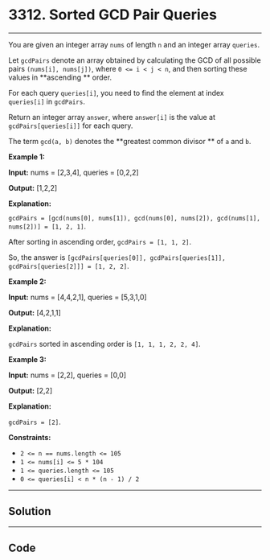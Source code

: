 # 3312. Sorted GCD Pair Queries

---

You are given an integer array `nums` of length `n` and an integer array `queries`.

Let `gcdPairs` denote an array obtained by calculating the GCD of all possible pairs `(nums[i], nums[j])`, where `0 <= i < j < n`, and then sorting these values in **ascending ** order.

For each query `queries[i]`, you need to find the element at index `queries[i]` in `gcdPairs`.

Return an integer array `answer`, where `answer[i]` is the value at `gcdPairs[queries[i]]` for each query.

The term `gcd(a, b)` denotes the **greatest common divisor ** of `a` and `b`.

 

**Example 1:**

**Input:** nums = [2,3,4], queries = [0,2,2]

**Output:** [1,2,2]

**Explanation:**

`gcdPairs = [gcd(nums[0], nums[1]), gcd(nums[0], nums[2]), gcd(nums[1], nums[2])] = [1, 2, 1]`.

After sorting in ascending order, `gcdPairs = [1, 1, 2]`.

So, the answer is `[gcdPairs[queries[0]], gcdPairs[queries[1]], gcdPairs[queries[2]]] = [1, 2, 2]`.

**Example 2:**

**Input:** nums = [4,4,2,1], queries = [5,3,1,0]

**Output:** [4,2,1,1]

**Explanation:**

`gcdPairs` sorted in ascending order is `[1, 1, 1, 2, 2, 4]`.

**Example 3:**

**Input:** nums = [2,2], queries = [0,0]

**Output:** [2,2]

**Explanation:**

`gcdPairs = [2]`.

 

**Constraints:**

  * `2 <= n == nums.length <= 105`
  * `1 <= nums[i] <= 5 * 104`
  * `1 <= queries.length <= 105`
  * `0 <= queries[i] < n * (n - 1) / 2`

---

## Solution



---

## Code
```python


```